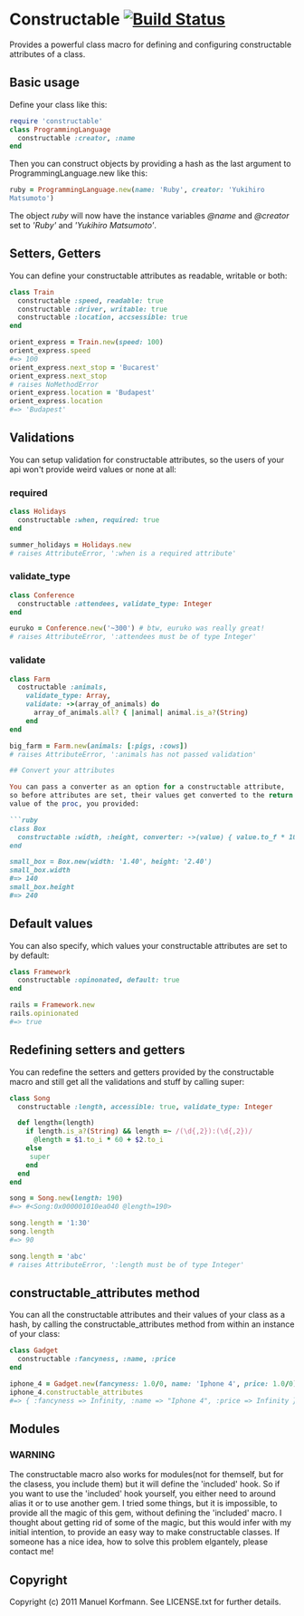 # Constructable [![Build Status](http://travis-ci.org/mkorfmann/constructable.png)](http://travis-ci.org/mkorfmann/constructable)

Provides a powerful class macro for defining and configuring constructable attributes of a class.


## Basic usage

Define your class like this:

```ruby
require 'constructable'
class ProgrammingLanguage
  constructable :creator, :name
end
```

Then you can construct objects by providing a hash as the last argument
to ProgrammingLanguage.new like this:

```ruby
ruby = ProgrammingLanguage.new(name: 'Ruby', creator: 'Yukihiro
Matsumoto')
```

The object _ruby_ will now have the instance variables _@name_ and
_@creator_ set to _'Ruby'_ and _'Yukihiro Matsumoto'_.

## Setters, Getters

You can define your constructable attributes as readable, writable or
both:

```ruby
class Train
  constructable :speed, readable: true
  constructable :driver, writable: true
  constructable :location, accsessible: true
end

orient_express = Train.new(speed: 100)
orient_express.speed
#=> 100
orient_express.next_stop = 'Bucarest'
orient_express.next_stop
# raises NoMethodError
orient_express.location = 'Budapest'
orient_express.location
#=> 'Budapest'
```

## Validations

You can setup validation for constructable attributes, so the users of
your api won't provide weird values or none at all:

### required

```ruby
class Holidays
  constructable :when, required: true
end

summer_holidays = Holidays.new
# raises AttributeError, ':when is a required attribute'
```

### validate\_type

```ruby
class Conference
  constructable :attendees, validate_type: Integer
end

euruko = Conference.new('~300') # btw, euruko was really great!
# raises AttributeError, ':attendees must be of type Integer'
```

### validate

```ruby
class Farm
  costructable :animals,
    validate_type: Array,
    validate: ->(array_of_animals) do
      array_of_animals.all? { |animal| animal.is_a?(String) 
    end
end

big_farm = Farm.new(animals: [:pigs, :cows])
# raises AttributeError, ':animals has not passed validation'

## Convert your attributes

You can pass a converter as an option for a constructable attribute,
so before attributes are set, their values get converted to the return
value of the proc, you provided:

```ruby
class Box
  constructable :width, :height, converter: ->(value) { value.to_f * 100 }
end

small_box = Box.new(width: '1.40', height: '2.40')
small_box.width
#=> 140
small_box.height
#=> 240
```

## Default values

You can also specify, which values your constructable attributes are set
to by default:

```ruby
class Framework
  constructable :opinonated, default: true
end

rails = Framework.new
rails.opinionated
#=> true

```

## Redefining setters and getters

You can redefine the setters and getters provided by the constructable
macro and still get all the validations and stuff by calling super:

```ruby
class Song
  constructable :length, accessible: true, validate_type: Integer

  def length=(length)
    if length.is_a?(String) && length =~ /(\d{,2}):(\d{,2})/
      @length = $1.to_i * 60 + $2.to_i
    else
     super
    end
  end
end

song = Song.new(length: 190)
#=> #<Song:0x000001010ea040 @length=190>

song.length = '1:30'
song.length
#=> 90

song.length = 'abc'
# raises AttributeError, ':length must be of type Integer'
```

## constructable\_attributes method

You can all the constructable attributes and their values of your class as a hash,
by calling the constructable_attributes method from within an instance
of your class:

```ruby
class Gadget
  constructable :fancyness, :name, :price
end

iphone_4 = Gadget.new(fancyness: 1.0/0, name: 'Iphone 4', price: 1.0/0)
iphone_4.constructable_attributes
#=> { :fancyness => Infinity, :name => "Iphone 4", :price => Infinity }
```

## Modules

### WARNING

The constructable macro also works for modules(not for themself, but for
the clasess, you include them) but it will define the 'included' hook.
So if you want to use the 'included' hook yourself, you either need to
around alias it or to use another gem. I tried some things, but it is
impossible, to provide all the magic of this gem, without defining
the 'included' macro. I thought about getting rid of some of the magic,
but this would infer with my initial intention, to provide an easy way
to make constructable classes. If someone has a nice idea, how to solve
this problem elgantely, please contact me!

## Copyright
Copyright (c) 2011 Manuel Korfmann. See LICENSE.txt for
further details.

